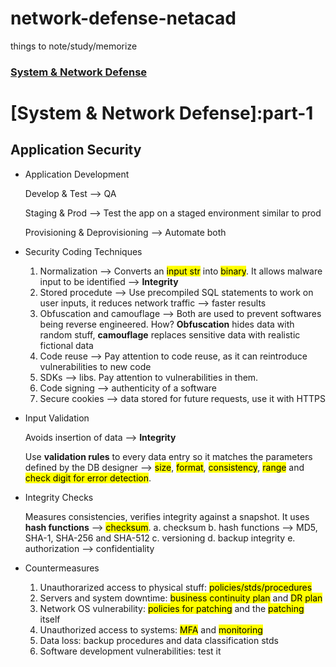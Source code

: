 # network-defense-netacad
things to note/study/memorize

### [System & Network Defense](part-1)

# [System & Network Defense]:part-1

## Application Security

- Application Development

  Develop & Test --> QA

  Staging & Prod --> Test the app on a staged environment similar to prod

  Provisioning & Deprovisioning --> Automate both

- Security Coding Techniques
  1. Normalization --> Converts an <mark>input str</mark> into <mark>binary</mark>. It allows malware input to be identified --> **Integrity**
  2. Stored procedute --> Use precompiled SQL statements to work on user inputs, it reduces network traffic --> faster results
  3. Obfuscation and camouflage --> Both are used to prevent softwares being reverse engineered. How? **Obfuscation** hides data with random stuff, **camouflage** replaces sensitive data with realistic fictional data
  4. Code reuse --> Pay attention to code reuse, as it can reintroduce vulnerabilities to new code
  5. SDKs --> libs. Pay attention to vulnerabilities in them.
  6. Code signing --> authenticity of a software
  7. Secure cookies --> data stored for future requests, use it with HTTPS

- Input Validation

  Avoids insertion of data --> **Integrity**
  
  Use **validation rules** to every data entry so it matches the parameters defined by the DB designer --> <mark>size</mark>, <mark>format</mark>, <mark>consistency</mark>, <mark>range</mark> and <mark>check digit for error detection</mark>.

- Integrity Checks

  Measures consistencies, verifies integrity against a snapshot. It uses **hash functions** --> <mark>checksum</mark>.
  a. checksum
  b. hash functions --> MD5, SHA-1, SHA-256 and SHA-512
  c. versioning
  d. backup integrity
  e. authorization --> confidentiality

- Countermeasures
  1. Unauthorarized access to physical stuff: <mark>policies/stds/procedures</mark>
  2. Servers and system downtime: <mark>business continuity plan</mark> and <mark>DR plan</mark>
  3. Network OS vulnerability: <mark>policies for patching</mark> and the <mark>patching</mark> itself
  4. Unauthorized access to systems: <mark>MFA</mark> and <mark>monitoring</mark>
  5. Data loss: backup procedures and data classification stds
  6. Software development vulnerabilities: test it
  
